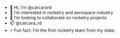 - 👋 Hi, I’m @carcarard
- 👀 I’m interested in rocketry and aerospace industry
- 💞️ I’m looking to collaborate on rocketry projects
- 📫 @carcara_rd
- ⚡ Fun fact: I'm the first rocketry team from my state.
